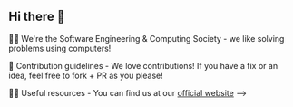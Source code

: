 ## Hi there 👋

🙋‍♀️ We're the Software Engineering & Computing Society - we like solving problems using computers!

🌈 Contribution guidelines - We love contributions! If you have a fix or an idea, feel free to fork + PR as you please!

👩‍💻 Useful resources - You can find us at our [official website](https://msusecs.club)
-->
